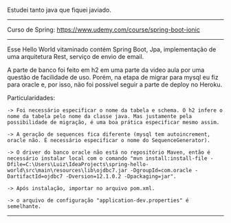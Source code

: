 Estudei tanto java que fiquei javiado.
_______________________________________
Curso de Spring:
https://www.udemy.com/course/spring-boot-ionic
_______________________________________
Esse Hello World vitaminado contém Spring Boot, Jpa, implementação de uma arquitetura Rest, serviço de
envio de email. 

A parte de banco foi feito em h2 em uma parte da video aula por uma questão de facilidade de uso.
Porém, na etapa de migrar para mysql eu fiz para oracle e, por isso, não foi possível seguir a
parte de deploy no Heroku.

Particularidades: 

    -> Foi necessário especificar o nome da tabela e schema. O h2 infere o nome da tabela pelo nome da classe java. Mas justamente pela possibilidade de migração, é uma boa prática especificar mesmo assim.
    
    -> A geração de sequences fica diferente (mysql tem autoincrement, oracle não. É necessário especificar o nome do SequenceGenerator).
    
    -> O driver do banco oracle não está no repositório Maven, então é necessário instalar local com o comando "mvn install:install-file -Dfile=C:\Users\Luiz\IdeaProjects\spring-hello-world\src\main\resources\lib\ojdbc7.jar -DgroupId=com.oracle -DartifactId=ojdbc7 -Dversion=12.1.0.2 -Dpackaging=jar".
    
    -> Após instalação, importar no arquivo pom.xml.
    
    -> o arquivo de configuração "application-dev.properties" é semelhante.

_______________________________________
